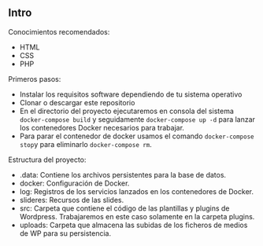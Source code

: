 
## Intro

Conocimientos recomendados:

- HTML 
- CSS
- PHP 

Primeros pasos:

- Instalar los requisitos software dependiendo de tu sistema operativo
- Clonar o descargar este repositorio
- En el directorio del proyecto ejecutaremos en consola del sistema `docker-compose build` y seguidamente `docker-compose up -d` para lanzar los contenedores Docker necesarios para trabajar.
- Para parar el contenedor de docker usamos el comando `docker-compose stop`y para eliminarlo `docker-compose rm`.

Estructura del proyecto:

- .data: Contiene los archivos persistentes para la base de datos.
- docker: Configuración de Docker.
- log: Registros de los servicios lanzados en los contenedores de Docker.
- slideres: Recursos de las slides.
- src: Carpeta que contiene el código de las plantillas y plugins de Wordpress. Trabajaremos en este caso solamente en la carpeta plugins.
- uploads: Carpeta que almacena las subidas de los ficheros de medios de WP para su persistencia.
